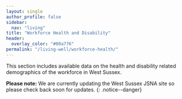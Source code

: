 ```yaml
---
layout: single
author_profile: false
sidebar:
  nav: "living"
title: "Workforce Health and Disability"
header: 
  overlay_color: "#00a776"
permalink: "/living-well/workforce-health/"
---
```

This section includes available data on the health and disability related demographics of the workforce in West Sussex.

**Please note:** We are currently updating the West Sussex JSNA site so please check back soon for updates.
{: .notice--danger}
